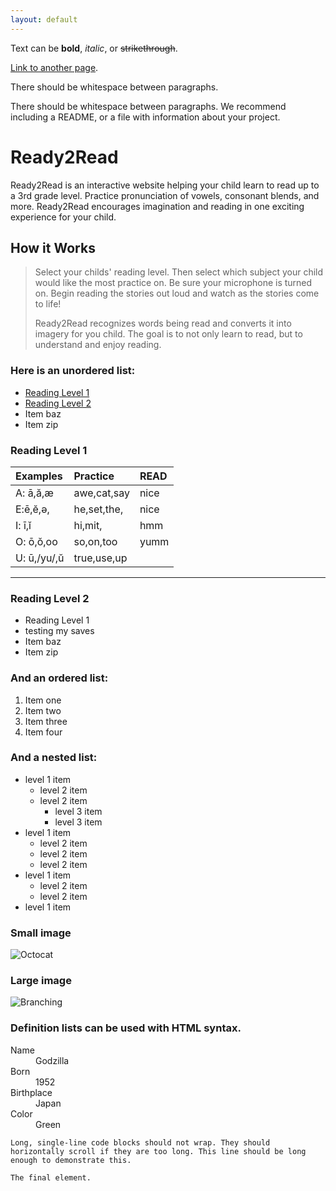 ```yaml
---
layout: default
---
```


Text can be **bold**, _italic_, or ~~strikethrough~~.

[Link to another page](./another-page.html).

There should be whitespace between paragraphs.

There should be whitespace between paragraphs. We recommend including a README, or a file with information about your project.

# Ready2Read

Ready2Read is an interactive website helping your child learn to read up to a 3rd grade level. Practice pronunciation of vowels, consonant blends, and more. Ready2Read encourages imagination and reading in one exciting experience for your child.

## How it Works

> Select your childs' reading level. Then select which subject your child would like the most practice on. Be sure your microphone is turned on. Begin reading the stories out loud and watch as the stories come to life!
>
> Ready2Read recognizes words being read and converts it into imagery for you child. The goal is to not only learn to read, but to understand and enjoy reading. 

### Here is an unordered list:

* <a href="#RL1">Reading Level 1</a> 
*   <a href="#div_id">Reading Level 2</a> 
*   Item baz
*   Item zip

#### <h3>Reading Level 1</h3> <div id="RL1"></div>

| Examples       | Practice          | READ |
|:-------------|:------------------|:------|
|   A: ā,ă,ӕ        |awe,cat,say | nice  |
| E:ē,ĕ,ǝ, | he,set,the,  | nice  |
| I: ī,ĭ           | hi,mit,     | hmm   |
| O: ō,ŏ,oo           | so,on,too | yumm  |
|U:  ū,/yu/,ŭ              |true,use,up       |        |



* * *

### <h3>Reading Level 2</h3><div id="div_id"></div>

* <div id="div_id"></div> Reading Level 1
*   testing my saves
*   Item baz
*   Item zip

### And an ordered list:

1.  Item one
1.  Item two
1.  Item three
1.  Item four

### And a nested list:

- level 1 item
  - level 2 item
  - level 2 item
    - level 3 item
    - level 3 item
- level 1 item
  - level 2 item
  - level 2 item
  - level 2 item
- level 1 item
  - level 2 item
  - level 2 item
- level 1 item

### Small image

![Octocat](https://github.githubassets.com/images/icons/emoji/octocat.png)

### Large image

![Branching](https://guides.github.com/activities/hello-world/branching.png)


### Definition lists can be used with HTML syntax.

<dl>
<dt>Name</dt>
<dd>Godzilla</dd>
<dt>Born</dt>
<dd>1952</dd>
<dt>Birthplace</dt>
<dd>Japan</dd>
<dt>Color</dt>
<dd>Green</dd>
</dl>

```
Long, single-line code blocks should not wrap. They should horizontally scroll if they are too long. This line should be long enough to demonstrate this.
```

```
The final element.
```

